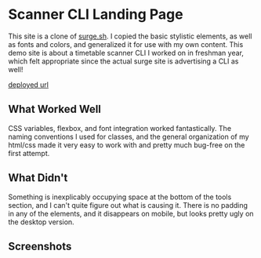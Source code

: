 # Scanner CLI Landing Page

This site is a clone of [surge.sh](https://surge.sh). I copied the basic stylistic elements, as well as fonts and colors, and generalized it for use with my own content. This demo site is about a timetable scanner CLI I worked on in freshman year, which felt appropriate since the actual surge site is advertising a CLI as well!

[deployed url](http://url-if-deployed-here)

## What Worked Well

CSS variables, flexbox, and font integration worked fantastically. The naming conventions I used for classes, and the general organization of my html/css made it very easy to work with and pretty much bug-free on the first attempt.

## What Didn't

Something is inexplicably occupying space at the bottom of the tools section, and I can't quite figure out what is causing it. There is no padding in any of the elements, and it disappears on mobile, but looks pretty ugly on the desktop version.

## Screenshots


